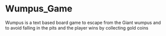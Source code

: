 # Wumpus_Game
Wumpus is a text based board game to escape from the Giant wumpus and to avoid falling in the pits and the player wins by collecting gold coins
